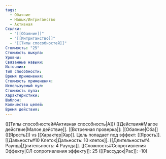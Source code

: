 ```yaml
---
tags:
  - Обаяние
  - Навык/Интриганство
  - Активная
Ссылки:
  - "[[Обаяние]]"
  - "[[Интриганство]]"
  - "[[Типы способностей]]"
Стоимость: "25"
Стоимость выкупа:
Уровни:
Связанные навыки:
Источник:
Тип способности:
Время применения:
Стоимость применения:
Используемый пул:
Стоимость пула:
Характеристики:
Шаблон:
Количество целей:
Время действия:
---
```

([[Типы способностей#Активная способность|А]]) [[Действия#Малое действие|Малое действие]]. [[Встречная проверка]]: [[Обаяние|Оба]] ([[Ярость]]) vs [[Характер|Хар]]. Цель попадает под эффект: [[Ярость]]. [[Дальность#10 Клеток|Дальность: 10 клеток]]. [[Длительность#4 Раунда|Длительность: 4 Раунда]]. [[Сложность#Cопротивления Эффекту|СЛ сопротивления эффекту]]: 25 ([[Рассудок|Рас]]: -10)